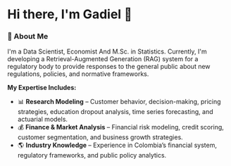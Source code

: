 # Hi there, I'm Gadiel 👋
### 🚀 About Me
I'm a Data Scientist, Economist And M.Sc. in Statistics. Currently, I'm developing a Retrieval-Augmented Generation (RAG) system for a regulatory body to provide responses to the general public about new regulations, policies, and normative frameworks.

**My Expertise Includes:**
- 📊 **Research Modeling** – Customer behavior, decision-making, pricing strategies, education dropout analysis, time series forecasting, and actuarial models.
- 💰 **Finance & Market Analysis** – Financial risk modeling, credit scoring, customer segmentation, and business growth strategies.
- 🌎 **Industry Knowledge** – Experience in Colombia’s financial system, regulatory frameworks, and public policy analytics.









<!--
**gadielfelipe/gadielfelipe** is a ✨ _special_ ✨ repository because its `README.md` (this file) appears on your GitHub profile.

Here are some ideas to get you started:

- 🔭 I’m currently working on ...
- 🌱 I’m currently learning ...
- 👯 I’m looking to collaborate on ...
- 🤔 I’m looking for help with ...
- 💬 Ask me about ...
- 📫 How to reach me: ...
- 😄 Pronouns: ...
- ⚡ Fun fact: ...
-->
